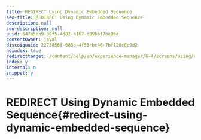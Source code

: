 ```yaml
---
title: REDIRECT Using Dynamic Embedded Sequence
seo-title: REDIRECT Using Dynamic Embedded Sequence
description: null
seo-description: null
uuid: 647a5bb9-30f5-4d82-a167-c89bb17be9ae
contentOwner: jsyal
discoiquuid: 2273856f-683b-4f53-be46-7bf126c6e9d2
noindex: true
redirecttarget: /content/help/en/experience-manager/6-4/screens/using/use-case-dynamic-embedded-sequence
index: y
internal: n
snippet: y
---
```


# REDIRECT Using Dynamic Embedded Sequence{#redirect-using-dynamic-embedded-sequence}

